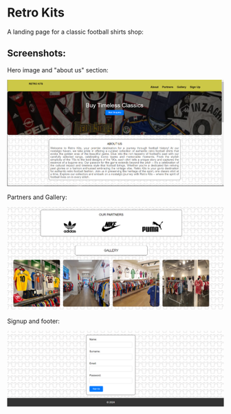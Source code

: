 # Retro Kits

A landing page for a classic football shirts shop:

## Screenshots:

Hero image and "about us" section:

![alt text](images/screenshot1.PNG)


Partners and Gallery:

![alt text](images/screenshot2.PNG)

Signup and footer:

![alt text](images/screenshot3.PNG)
